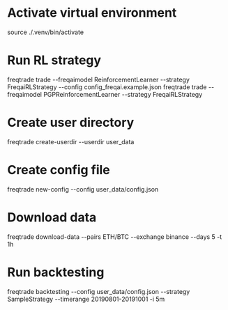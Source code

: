 # Activate virtual environment
source ./.venv/bin/activate

# Run RL strategy
freqtrade trade --freqaimodel ReinforcementLearner --strategy FreqaiRLStrategy --config config_freqai.example.json
freqtrade trade --freqaimodel PGPReinforcementLearner --strategy FreqaiRLStrategy 

# Create user directory
freqtrade create-userdir --userdir user_data

# Create config file
freqtrade new-config --config user_data/config.json

# Download data
freqtrade download-data --pairs ETH/BTC --exchange binance --days 5 -t 1h

# Run backtesting
freqtrade backtesting --config user_data/config.json --strategy SampleStrategy --timerange 20190801-20191001 -i 5m